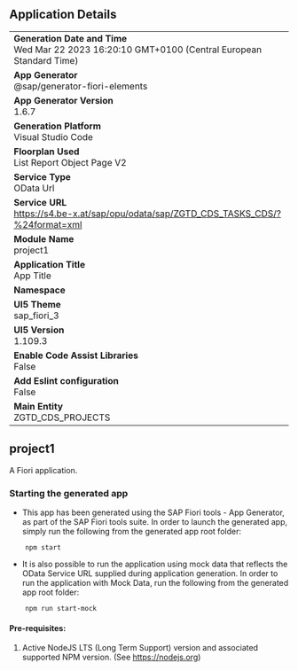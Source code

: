 ## Application Details
|               |
| ------------- |
|**Generation Date and Time**<br>Wed Mar 22 2023 16:20:10 GMT+0100 (Central European Standard Time)|
|**App Generator**<br>@sap/generator-fiori-elements|
|**App Generator Version**<br>1.6.7|
|**Generation Platform**<br>Visual Studio Code|
|**Floorplan Used**<br>List Report Object Page V2|
|**Service Type**<br>OData Url|
|**Service URL**<br>https://s4.be-x.at/sap/opu/odata/sap/ZGTD_CDS_TASKS_CDS/?%24format=xml
|**Module Name**<br>project1|
|**Application Title**<br>App Title|
|**Namespace**<br>|
|**UI5 Theme**<br>sap_fiori_3|
|**UI5 Version**<br>1.109.3|
|**Enable Code Assist Libraries**<br>False|
|**Add Eslint configuration**<br>False|
|**Main Entity**<br>ZGTD_CDS_PROJECTS|

## project1

A Fiori application.

### Starting the generated app

-   This app has been generated using the SAP Fiori tools - App Generator, as part of the SAP Fiori tools suite.  In order to launch the generated app, simply run the following from the generated app root folder:

```
    npm start
```

- It is also possible to run the application using mock data that reflects the OData Service URL supplied during application generation.  In order to run the application with Mock Data, run the following from the generated app root folder:

```
    npm run start-mock
```

#### Pre-requisites:

1. Active NodeJS LTS (Long Term Support) version and associated supported NPM version.  (See https://nodejs.org)


